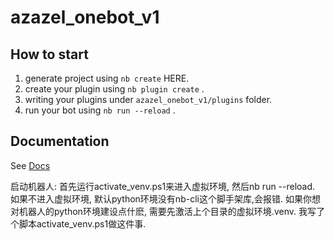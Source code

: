 # azazel_onebot_v1

## How to start

1. generate project using `nb create` HERE. 
2. create your plugin using `nb plugin create` .
3. writing your plugins under `azazel_onebot_v1/plugins` folder.
4. run your bot using `nb run --reload` .

## Documentation

See [Docs](https://nonebot.dev/)



启动机器人:
首先运行activate_venv.ps1来进入虚拟环境, 然后nb run --reload.
如果不进入虚拟环境, 默认python环境没有nb-cli这个脚手架库,会报错.
如果你想对机器人的python环境建设点什麽, 需要先激活上个目录的虚拟环境.venv.
我写了个脚本activate_venv.ps1做这件事.


